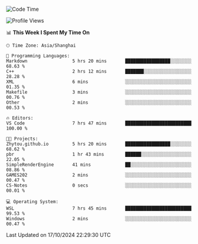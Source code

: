 <!--START_SECTION:waka-->
![Code Time](http://img.shields.io/badge/Code%20Time-2%2C047%20hrs%2012%20mins-blue)

![Profile Views](http://img.shields.io/badge/Profile%20Views-0-blue)

📊 **This Week I Spent My Time On** 

```text
🕑︎ Time Zone: Asia/Shanghai

💬 Programming Languages: 
Markdown                 5 hrs 20 mins       █████████████████░░░░░░░░   68.63 % 
C++                      2 hrs 12 mins       ███████░░░░░░░░░░░░░░░░░░   28.28 % 
XML                      6 mins              ░░░░░░░░░░░░░░░░░░░░░░░░░   01.35 % 
Makefile                 3 mins              ░░░░░░░░░░░░░░░░░░░░░░░░░   00.76 % 
Other                    2 mins              ░░░░░░░░░░░░░░░░░░░░░░░░░   00.53 % 

🔥 Editors: 
VS Code                  7 hrs 47 mins       █████████████████████████   100.00 % 

🐱‍💻 Projects: 
Zhytou.github.io         5 hrs 20 mins       █████████████████░░░░░░░░   68.62 % 
pbr                      1 hr 43 mins        ██████░░░░░░░░░░░░░░░░░░░   22.05 % 
SimpleRenderEngine       41 mins             ██░░░░░░░░░░░░░░░░░░░░░░░   08.86 % 
GAMES202                 2 mins              ░░░░░░░░░░░░░░░░░░░░░░░░░   00.47 % 
CS-Notes                 0 secs              ░░░░░░░░░░░░░░░░░░░░░░░░░   00.01 % 

💻 Operating System: 
WSL                      7 hrs 45 mins       █████████████████████████   99.53 % 
Windows                  2 mins              ░░░░░░░░░░░░░░░░░░░░░░░░░   00.47 % 
```


 Last Updated on 17/10/2024 22:29:30 UTC
<!--END_SECTION:waka-->